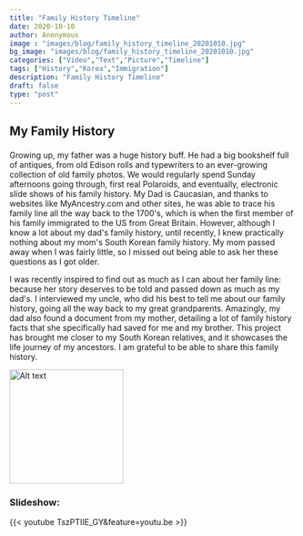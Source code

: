 ```yaml
---
title: "Family History Timeline"
date: 2020-10-10
author: Anonymous
image : "images/blog/family_history_timeline_20201010.jpg"
bg_image: "images/blog/family_history_timeline_20201010.jpg"
categories: ["Video","Text","Picture","Timeline"] 
tags: ["History","Korea","Immigration"]
description: "Family History Timeline"
draft: false
type: "post"
---
```


## My Family History </p>

Growing up, my father was a huge history buff. He had a big bookshelf full of antiques, from old Edison rolls and typewriters to an ever-growing collection of old family photos.
We would regularly spend Sunday afternoons going through, first real Polaroids, and eventually, electronic slide shows of his family history. My Dad is Caucasian, and thanks to 
websites like MyAncestry.com and other sites, he was able to trace his family line all the way back to the 1700's, which is when the first member of his family immigrated to the
US from Great Britain. However, although I know a lot about my dad's family history, until recently, I knew practically nothing about my mom's South Korean family history. My 
mom passed away when I was fairly little, so I missed out being able to ask her these questions as I got older.

I was recently inspired to find out as much as I can about her family line: because her story deserves to be told and passed down as much as my dad's.
I interviewed my uncle, who did his best to tell me about our family history, going all the way back to my great grandparents. Amazingly, my dad also found a document from my mother, detailing a lot of family history facts that she specifically had saved for me and my brother. This project has brought me closer to my South Korean relatives,
and it showcases the life journey of my ancestors. I am grateful to be able to share this family history.

<img src="/images/blog/family_history_timeline_20201010.jpg" alt="Alt text" width="200"/>

### Slideshow: </p>

{{< youtube TszPTIIE_GY&feature=youtu.be >}}

